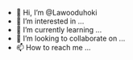 - 👋 Hi, I’m @Lawooduhoki
- 👀 I’m interested in ...
- 🌱 I’m currently learning ...
- 💞️ I’m looking to collaborate on ...
- 📫 How to reach me ...

<!---
Lawooduhoki/Lawooduhoki is a ✨ special ✨ repository because its `README.md` (this file) appears on your GitHub profile.
You can click the Preview link to take a look at your changes.
--->
